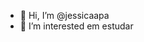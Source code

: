 - 👋 Hi, I’m @jessicaapa
- 👀 I’m interested em estudar 

<!---
jessicaapa/jessicaapa is a ✨ special ✨ repository because its `README.md` (this file) appears on your GitHub profile.
You can click the Preview link to take a look at your changes.
--->
